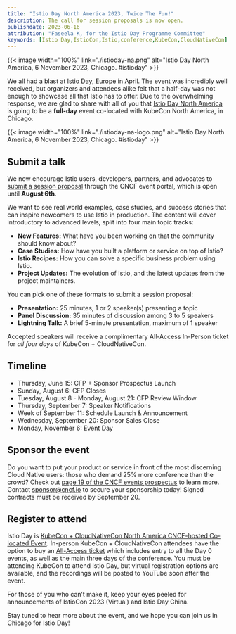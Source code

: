 ```yaml
---
title: "Istio Day North America 2023, Twice The Fun!"
description: The call for session proposals is now open.
publishdate: 2023-06-16
attribution: "Faseela K, for the Istio Day Programme Committee"
keywords: [Istio Day,IstioCon,Istio,conference,KubeCon,CloudNativeCon]
---
```


{{< image width="100%"
    link="./istioday-na.png"
    alt="Istio Day North America, 6 November 2023, Chicago. #istioday"
    >}}

We all had a blast at [Istio Day, Europe](/blog/2023/istio-at-kubecon-eu/) in April. The event was incredibly well received, but organizers and attendees alike felt that a half-day was not enough to showcase all that Istio has to offer. Due to the overwhelming response, we are glad to share with all of you that [Istio Day North America](https://events.linuxfoundation.org/kubecon-cloudnativecon-north-america/co-located-events/istio-day/) is going to be a **full-day** event co-located with KubeCon North America, in Chicago.

{{< image width="100%"
    link="./istioday-na-logo.png"
    alt="Istio Day North America, 6 November 2023, Chicago. #istioday"
    >}}

## Submit a talk

We now encourage Istio users, developers, partners, and advocates to [submit a session proposal](https://events.linuxfoundation.org/kubecon-cloudnativecon-north-america/co-located-events/cfp-colocated-events/) through the CNCF event portal, which is open until **August 6th**.

We want to see real world examples, case studies, and success stories that can inspire newcomers to use Istio in production. The content will cover introductory to advanced levels, split into four main topic tracks:

* **New Features:** What have you been working on that the community should know about?
* **Case Studies:** How have you built a platform or service on top of Istio?
* **Istio Recipes:** How you can solve a specific business problem using Istio.
* **Project Updates:** The evolution of Istio, and the latest updates from the project maintainers.

You can pick one of these formats to submit a session proposal:

* **Presentation:** 25 minutes, 1 or 2 speaker(s) presenting a topic
* **Panel Discussion:** 35 minutes of discussion among 3 to 5 speakers
* **Lightning Talk:** A brief 5-minute presentation, maximum of 1 speaker

Accepted speakers will receive a complimentary All-Access In-Person ticket for *all four days* of KubeCon + CloudNativeCon.

## Timeline

* Thursday, June 15: CFP + Sponsor Prospectus Launch
* Sunday, August 6: CFP Closes
* Tuesday, August 8 - Monday, August 21: CFP Review Window
* Thursday, September 7: Speaker Notifications
* Week of September 11: Schedule Launch & Announcement
* Wednesday, September 20: Sponsor Sales Close
* Monday, November 6: Event Day

## Sponsor the event

Do you want to put your product or service in front of the most discerning Cloud Native users: those who demand 25% more conference than the crowd? Check out [page 19 of the CNCF events prospectus](https://events.linuxfoundation.org/wp-content/uploads/2023/06/sponsor-cncf-2023-061523.pdf) to learn more. Contact sponsor@cncf.io to secure your sponsorship today! Signed contracts must be received by September 20.

## Register to attend

Istio Day is [KubeCon + CloudNativeCon North America CNCF-hosted Co-located Event](https://events.linuxfoundation.org/kubecon-cloudnativecon-north-america/co-located-events/istio-day/#about). In-person KubeCon + CloudNativeCon attendees have the option to buy an [All-Access ticket](https://events.linuxfoundation.org/kubecon-cloudnativecon-north-america/register/) which includes entry to all the Day 0 events, as well as the main three days of the conference. You must be attending KubeCon to attend Istio Day, but virtual registration options are available, and the recordings will be posted to YouTube soon after the event.

For those of you who can’t make it, keep your eyes peeled for announcements of IstioCon 2023 (Virtual) and Istio Day China.

Stay tuned to hear more about the event, and we hope you can join us in Chicago for Istio Day!
